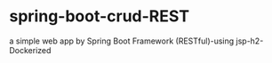 # spring-boot-crud-REST
a simple web app by Spring Boot Framework (RESTful)-using jsp-h2-Dockerized
